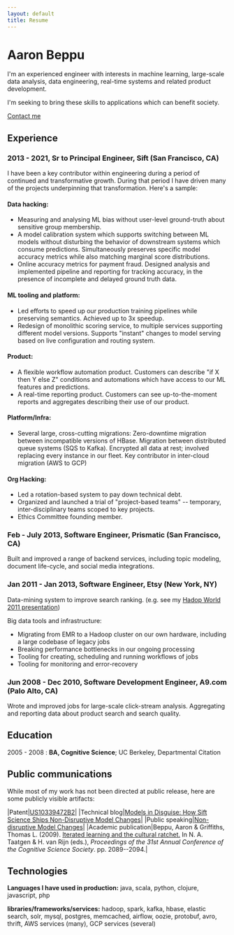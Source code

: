 ```yaml
---
layout: default
title: Resume
---
```


# Aaron Beppu
I'm an experienced engineer with interests in machine learning, large-scale data analysis, data engineering, real-time systems and related product development.

I'm seeking to bring these skills to applications which can benefit society.

[Contact me](https://forms.gle/zRxxG1BxxEXeDApQ6)


## Experience


### 2013 - 2021, Sr to Principal Engineer, Sift (San Francisco, CA)

I have been a key contributor within engineering during a period of continued and transformative growth. During that period I have driven many of the projects underpinning that transformation. Here's a sample:

#### Data hacking:

- Measuring and analysing ML bias without user-level ground-truth about sensitive group membership.
- A model calibration system which supports switching between ML models without disturbing the behavior of downstream systems which consume predictions. Simultaneously preserves specific model accuracy metrics while also matching marginal score distributions.
- Online accuracy metrics for payment fraud. Designed analysis and implemented pipeline and reporting for tracking accuracy, in the presence of incomplete and delayed ground truth data.

#### ML tooling and platform:

- Led efforts to speed up our production training pipelines while preserving semantics. Achieved up to 3x speedup.
- Redesign of monolithic scoring service, to multiple services supporting different model versions. Supports "instant" changes to model serving based on live configuration and routing system.

#### Product:

- A flexible workflow automation product. Customers can describe "if X then Y else Z" conditions and automations which have access to our ML features and predictions.
- A real-time reporting product. Customers can see up-to-the-moment reports and aggregates describing their use of our product.

#### Platform/Infra:

- Several large, cross-cutting migrations: Zero-downtime migration between incompatible versions of HBase. Migration between distributed queue systems (SQS to Kafka). Encrypted all data at rest; involved replacing every instance in our fleet. Key contributor in inter-cloud migration (AWS to GCP)

#### Org Hacking:

- Led a rotation-based system to pay down technical debt.
- Organized and launched a trial of "project-based teams" -- temporary, inter-disciplinary teams scoped to key projects.
- Ethics Committee founding member.

### Feb - July 2013, Software Engineer, Prismatic (San Francisco, CA)

Built and improved a range of backend services, including topic modeling, document life-cycle, and social media integrations.

### Jan 2011 - Jan 2013, Software Engineer, Etsy (New York, NY)

Data-mining system to improve search ranking. (e.g. see my [Hadop World 2011 presentation](http://www.slideshare.net/abeppu/data-mining-forproductsearch))

Big data tools and infrastructure:

- Migrating from EMR to a Hadoop cluster on our own hardware, including a large codebase of legacy jobs
- Breaking performance bottlenecks in our ongoing processing
- Tooling for creating, scheduling and running workflows of jobs
- Tooling for monitoring and error-recovery

### Jun 2008 - Dec 2010, Software Development Engineer, A9.com (Palo Alto, CA)

Wrote and improved jobs for large-scale click-stream analysis.
Aggregating and reporting data about product search and search quality.


Education
---------

2005 - 2008
:   **BA, Cognitive Science**; UC Berkeley, Departmental Citation


Public communications
----------------------------------------

While most of my work has not been directed at public release, here are some publicly visible artifacts:

|Patent|[US10339472B2](http://patft.uspto.gov/netacgi/nph-Parser?Sect1=PTO1&Sect2=HITOFF&d=PALL&p=1&u=%2Fnetahtml%2FPTO%2Fsrchnum.htm&r=1&f=G&l=50&s1=10,339,472.PN.&OS=PN/10,339,472&RS=PN/10,339,472)|
|Technical blog|[Models in Disguise: How Sift Science Ships Non-Disruptive Model  Changes](https://engineering.sift.com/models-disguise-sift-science-ships-non-disruptive-model-changes/)|
|Public speaking|[Non-disruptive Model Changes](https://youtu.be/-YArBO3JJgM?t=2275)|
|Academic publication|Beppu, Aaron & Griffiths, Thomas L. (2009). [Iterated learning and the cultural ratchet.](https://www.semanticscholar.org/paper/Iterated-Learning-and-the-Cultural-Ratchet-Beppu-Griffiths/c1b5603f6332cc5c4dceef4d7e1953c1d6f91ccb) In N. A. Taatgen & H. van Rijn (eds.), _Proceedings of the 31st Annual Conference of the Cognitive Science Society_. pp. 2089--2094.|



Technologies
--------------------

**Languages I have used in production:**
java, scala, python, clojure, javascript, php


**libraries/frameworks/services:**
hadoop, spark, kafka, hbase, elastic search, solr, mysql, postgres, memcached, airflow, oozie, protobuf, avro, thrift, AWS services (many), GCP services (several)
